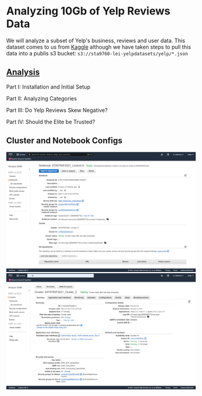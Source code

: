 # Analyzing 10Gb of Yelp Reviews Data

We will analyze a subset of Yelp's business, reviews and user data. This dataset comes to us from [Kaggle](https://www.kaggle.com/yelp-dataset/yelp-dataset) although we have taken steps to pull this data into a publis s3 bucket: `s3://sta9760-lei-yelpdatasets/yelp/*.json`

## [Analysis](https://github.com/tdlilei/Yelp_Data_Analysis/blob/master/Analysis.ipynb)

Part I: Installation and Initial Setup

Part II:  Analyzing Categories

Part III: Do Yelp Reviews Skew Negative?

Part IV: Should the Elite be Trusted? 

## Cluster and Notebook Configs

![notebook](notebook.png)
![cluster](cluster.png)
